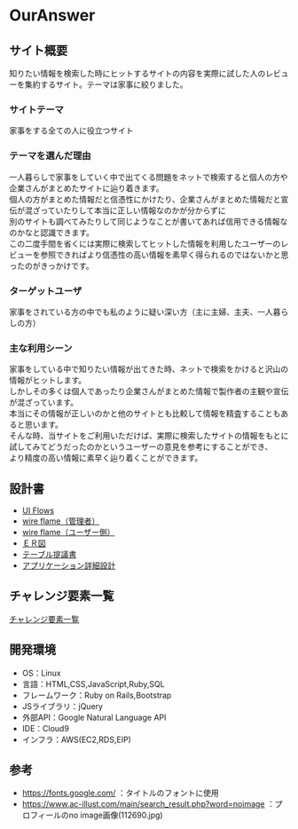# OurAnswer

## サイト概要
知りたい情報を検索した時にヒットするサイトの内容を実際に試した人のレビューを集約するサイト。テーマは家事に絞りました。

### サイトテーマ
家事をする全ての人に役立つサイト

### テーマを選んだ理由
一人暮らしで家事をしていく中で出てくる問題をネットで検索すると個人の方や企業さんがまとめたサイトに辿り着きます。<br />
個人の方がまとめた情報だと信憑性にかけたり、企業さんがまとめた情報だと宣伝が混ざっていたりして本当に正しい情報なのかが分からずに<br />
別のサイトも調べてみたりして同じようなことが書いてあれば信用できる情報なのかなと認識できます。<br />
この二度手間を省くには実際に検索してヒットした情報を利用したユーザーのレビューを参照できればより信憑性の高い情報を素早く得られるのではないかと思ったのがきっかけです。

### ターゲットユーザ
家事をされている方の中でも私のように疑い深い方（主に主婦、主夫、一人暮らしの方）

### 主な利用シーン
家事をしている中で知りたい情報が出てきた時、ネットで検索をかけると沢山の情報がヒットします。<br />
しかしその多くは個人であったり企業さんがまとめた情報で製作者の主観や宣伝が混ざっています。<br />
本当にその情報が正しいのかと他のサイトとも比較して情報を精査することもあると思います。<br />
そんな時、当サイトをご利用いただけば、実際に検索したサイトの情報をもとに試してみてどうだったのかというユーザーの意見を参考にすることができ、<br />
より精度の高い情報に素早く辿り着くことができます。

## 設計書
- [UI Flows](https://drive.google.com/file/d/1UAa1NpWdSaCRyNAsGHjMRBwvbkZdwoLl/view?usp=sharing)
- [wire flame（管理者）](https://drive.google.com/file/d/1QQl7GA1Jvk6lqArbxXkDfhD7lSuyoc-y/view?usp=sharing)
- [wire flame（ユーザー側）](https://drive.google.com/file/d/1A4A1jp4kA164cwgCuMfFIC8EWMfd2Noy/view?usp=sharing)
- [ＥＲ図](https://drive.google.com/file/d/1G8NaQLRnH57fJ25uuMElI9FpATlHAqIg/view?usp=sharing)
- [テーブル提議書](https://docs.google.com/spreadsheets/d/1jt5lzb50F3IwEBGyy6y8CImDwFbjkEXy3h6hKWGCNqo/edit?usp=sharing)
- [アプリケーション詳細設計](https://docs.google.com/spreadsheets/d/1tJMToaZZfIl9ESQPFTJugi7eVimNe0ilwM74pID-Kj8/edit?usp=sharing)

## チャレンジ要素一覧
[チャレンジ要素一覧](https://docs.google.com/spreadsheets/d/16NibzO4vg2jJyBJ-EmuVrWRtbRduFX4FqVWVwdBTFCc/edit?usp=sharing)

## 開発環境
- OS：Linux
- 言語：HTML,CSS,JavaScript,Ruby,SQL
- フレームワーク：Ruby on Rails,Bootstrap
- JSライブラリ：jQuery
- 外部API：Google Natural Language API
- IDE：Cloud9
- インフラ：AWS(EC2,RDS,EIP)

## 参考
- https://fonts.google.com/ ：タイトルのフォントに使用
- https://www.ac-illust.com/main/search_result.php?word=noimage ：プロフィールのno image画像(112690.jpg) 

